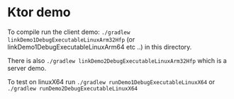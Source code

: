 # Ktor demo

To compile run the client demo: `./gradlew linkDemo1DebugExecutableLinuxArm32Hfp` (or
linkDemo1DebugExecutableLinuxArm64 etc ..)
in this directory.

There is also `./gradlew linkDemo2DebugExecutableLinuxArm32Hfp` which is a server demo.

To test on linuxX64 run `./gradlew runDemo1DebugExecutableLinuxX64`
or `./gradlew runDemo2DebugExecutableLinuxX64`






